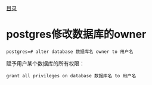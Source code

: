 [目录](./)
# postgres修改数据库的owner

```
postgres=# alter database 数据库名 owner to 用户名 
```

赋予用户某个数据库的所有权限：
```
grant all privileges on database 数据库名 to 用户名 
```